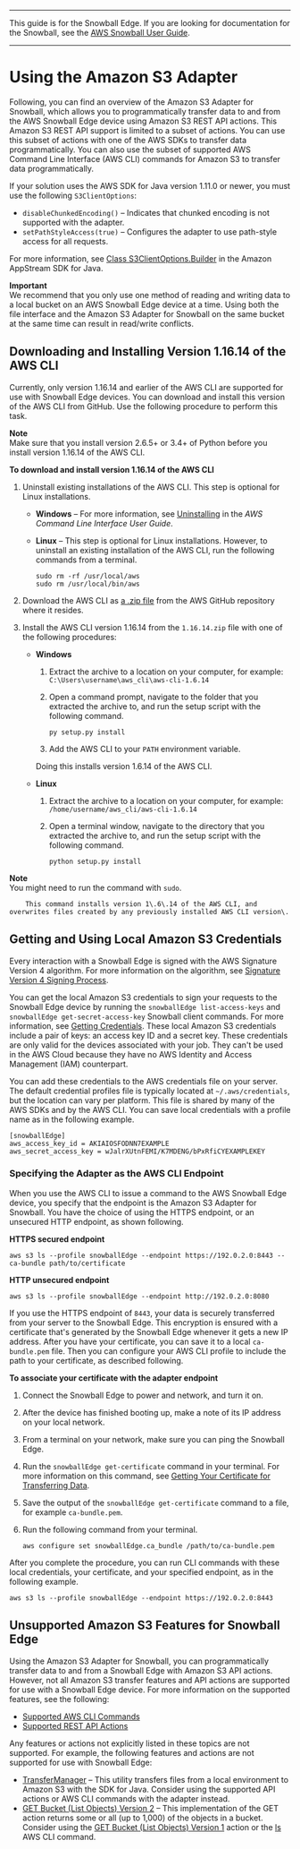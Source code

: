 --------

This guide is for the Snowball Edge\. If you are looking for documentation for the Snowball, see the [AWS Snowball User Guide](https://docs.aws.amazon.com/snowball/latest/ug/whatissnowball.html)\.

--------

# Using the Amazon S3 Adapter<a name="using-adapter"></a>

Following, you can find an overview of the Amazon S3 Adapter for Snowball, which allows you to programmatically transfer data to and from the AWS Snowball Edge device using Amazon S3 REST API actions\. This Amazon S3 REST API support is limited to a subset of actions\. You can use this subset of actions with one of the AWS SDKs to transfer data programmatically\. You can also use the subset of supported AWS Command Line Interface \(AWS CLI\) commands for Amazon S3 to transfer data programmatically\.

If your solution uses the AWS SDK for Java version 1\.11\.0 or newer, you must use the following `S3ClientOptions`:
+ `disableChunkedEncoding()` – Indicates that chunked encoding is not supported with the adapter\.
+ `setPathStyleAccess(true)` – Configures the adapter to use path\-style access for all requests\.

For more information, see [Class S3ClientOptions\.Builder](https://docs.aws.amazon.com/AWSJavaSDK/latest/javadoc/com/amazonaws/services/s3/S3ClientOptions.Builder.html) in the Amazon AppStream SDK for Java\.

**Important**  
We recommend that you only use one method of reading and writing data to a local bucket on an AWS Snowball Edge device at a time\. Using both the file interface and the Amazon S3 Adapter for Snowball on the same bucket at the same time can result in read/write conflicts\.

## Downloading and Installing Version 1\.16\.14 of the AWS CLI<a name="cli-version"></a>

Currently, only version 1\.16\.14 and earlier of the AWS CLI are supported for use with Snowball Edge devices\. You can download and install this version of the AWS CLI from GitHub\. Use the following procedure to perform this task\.

**Note**  
Make sure that you install version 2\.6\.5\+ or 3\.4\+ of Python before you install version 1\.16\.14 of the AWS CLI\.

**To download and install version 1\.16\.14 of the AWS CLI**

1. Uninstall existing installations of the AWS CLI\. This step is optional for Linux installations\.
   + **Windows** – For more information, see [Uninstalling](https://docs.aws.amazon.com/cli/latest/userguide/awscli-install-windows.html#install-msi-uninstall) in the *AWS Command Line Interface User Guide*\.
   + **Linux** – This step is optional for Linux installations\. However, to uninstall an existing installation of the AWS CLI, run the following commands from a terminal\.

     ```
     sudo rm -rf /usr/local/aws
     sudo rm /usr/local/bin/aws
     ```

1. Download the AWS CLI as [a \.zip file](https://github.com/aws/aws-cli/archive/1.16.14.zip) from the AWS GitHub repository where it resides\.

1. Install the AWS CLI version 1\.16\.14 from the `1.16.14.zip` file with one of the following procedures:
   + **Windows**

     1. Extract the archive to a location on your computer, for example: `C:\Users\username\aws_cli\aws-cli-1.6.14`

     1. Open a command prompt, navigate to the folder that you extracted the archive to, and run the setup script with the following command\.

        ```
        py setup.py install
        ```

     1. Add the AWS CLI to your `PATH` environment variable\. 

     Doing this installs version 1\.6\.14 of the AWS CLI\.
   + **Linux**

     1. Extract the archive to a location on your computer, for example: `/home/username/aws_cli/aws-cli-1.6.14`

     1. Open a terminal window, navigate to the directory that you extracted the archive to, and run the setup script with the following command\.

        ```
        python setup.py install
        ```
**Note**  
You might need to run the command with `sudo`\.

        This command installs version 1\.6\.14 of the AWS CLI, and overwrites files created by any previously installed AWS CLI version\.

## Getting and Using Local Amazon S3 Credentials<a name="adapter-credentials"></a>

Every interaction with a Snowball Edge is signed with the AWS Signature Version 4 algorithm\. For more information on the algorithm, see [Signature Version 4 Signing Process](https://docs.aws.amazon.com/general/latest/gr/signature-version-4.html)\.

You can get the local Amazon S3 credentials to sign your requests to the Snowball Edge device by running the `snowballEdge list-access-keys` and `snowballEdge get-secret-access-key` Snowball client commands\. For more information, see [Getting Credentials](using-client-commands.md#client-credentials)\. These local Amazon S3 credentials include a pair of keys: an access key ID and a secret key\. These credentials are only valid for the devices associated with your job\. They can't be used in the AWS Cloud because they have no AWS Identity and Access Management \(IAM\) counterpart\.

You can add these credentials to the AWS credentials file on your server\. The default credential profiles file is typically located at `~/.aws/credentials`, but the location can vary per platform\. This file is shared by many of the AWS SDKs and by the AWS CLI\. You can save local credentials with a profile name as in the following example\.

```
[snowballEdge]
aws_access_key_id = AKIAIOSFODNN7EXAMPLE
aws_secret_access_key = wJalrXUtnFEMI/K7MDENG/bPxRfiCYEXAMPLEKEY
```

### Specifying the Adapter as the AWS CLI Endpoint<a name="using-adapter-cli-endpoint"></a>

When you use the AWS CLI to issue a command to the AWS Snowball Edge device, you specify that the endpoint is the Amazon S3 Adapter for Snowball\. You have the choice of using the HTTPS endpoint, or an unsecured HTTP endpoint, as shown following\.

**HTTPS secured endpoint**

```
aws s3 ls --profile snowballEdge --endpoint https://192.0.2.0:8443 --ca-bundle path/to/certificate
```

**HTTP unsecured endpoint**

```
aws s3 ls --profile snowballEdge --endpoint http://192.0.2.0:8080
```

If you use the HTTPS endpoint of `8443`, your data is securely transferred from your server to the Snowball Edge\. This encryption is ensured with a certificate that's generated by the Snowball Edge whenever it gets a new IP address\. After you have your certificate, you can save it to a local `ca-bundle.pem` file\. Then you can configure your AWS CLI profile to include the path to your certificate, as described following\.

**To associate your certificate with the adapter endpoint**

1. Connect the Snowball Edge to power and network, and turn it on\.

1. After the device has finished booting up, make a note of its IP address on your local network\.

1. From a terminal on your network, make sure you can ping the Snowball Edge\.

1. Run the `snowballEdge get-certificate` command in your terminal\. For more information on this command, see [Getting Your Certificate for Transferring Data](using-client-commands.md#snowball-edge-certificates-cli)\.

1. Save the output of the `snowballEdge get-certificate` command to a file, for example `ca-bundle.pem`\.

1. Run the following command from your terminal\.

   ```
   aws configure set snowballEdge.ca_bundle /path/to/ca-bundle.pem
   ```

After you complete the procedure, you can run CLI commands with these local credentials, your certificate, and your specified endpoint, as in the following example\.

```
aws s3 ls --profile snowballEdge --endpoint https://192.0.2.0:8443
```

## Unsupported Amazon S3 Features for Snowball Edge<a name="snowball-edge-s3-unsupported-features"></a>

Using the Amazon S3 Adapter for Snowball, you can programmatically transfer data to and from a Snowball Edge with Amazon S3 API actions\. However, not all Amazon S3 transfer features and API actions are supported for use with a Snowball Edge device\. For more information on the supported features, see the following:
+ [Supported AWS CLI Commands](using-adapter-cli.md)
+ [Supported REST API Actions](using-adapter-supported-api.md)

Any features or actions not explicitly listed in these topics are not supported\. For example, the following features and actions are not supported for use with Snowball Edge:
+ [TransferManager](https://docs.aws.amazon.com/sdk-for-java/v1/developer-guide/examples-s3-transfermanager.html) – This utility transfers files from a local environment to Amazon S3 with the SDK for Java\. Consider using the supported API actions or AWS CLI commands with the adapter instead\.
+ [GET Bucket \(List Objects\) Version 2](https://docs.aws.amazon.com/AmazonS3/latest/API/v2-RESTBucketGET.html) – This implementation of the GET action returns some or all \(up to 1,000\) of the objects in a bucket\. Consider using the [GET Bucket \(List Objects\) Version 1](https://docs.aws.amazon.com/AmazonS3/latest/API/RESTBucketGET.html) action or the [ls](https://docs.aws.amazon.com/cli/latest/reference/s3/ls.html) AWS CLI command\.